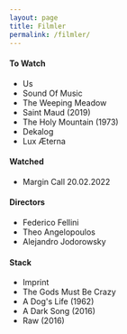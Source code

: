 ```yaml
---
layout: page
title: Filmler
permalink: /filmler/
---
```


#### To Watch
*	Us
*	Sound Of Music
*	The Weeping Meadow
*	Saint Maud (2019)
*	The Holy Mountain (1973)
*	Dekalog
*	Lux Æterna

#### Watched
* Margin Call 20.02.2022

#### Directors

* Federico Fellini
* Theo Angelopoulos
* Alejandro Jodorowsky

#### Stack
* Imprint
* The Gods Must Be Crazy
* A Dog's Life (1962)
* A Dark Song (2016)
* Raw (2016)

